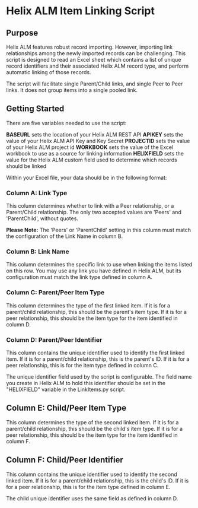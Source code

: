 # Helix ALM Item Linking Script

## Purpose

Helix ALM features robust record importing. However, importing link relationships among the newly imported records can be challenging. This script is designed to read an Excel sheet which contains a list of unique record identifiers and their associated Helix ALM record type, and perform automatic linking of those records.

The script will facilitate single Parent/Child links, and single Peer to Peer links. It does not group items into a single pooled link.

## Getting Started

There are five variables needed to use the script:

**BASEURL** sets the location of your Helix ALM REST API
**APIKEY** sets the value of your Helix ALM API Key and Key Secret
**PROJECTID** sets the value of your Helix ALM project id
**WORKBOOK** sets the value of the Excel workbook to use as a source for linking information
**HELIXFIELD** sets the value for the Helix ALM custom field used to determine which records should be linked

Within your Excel file, your data should be in the following format:

### Column A: Link Type
This column determines whether to link with a Peer relationship, or a Parent/Child relationship. The only two accepted values are 'Peers' and 'ParentChild', without quotes.

**Please Note:** The 'Peers' or 'ParentChild' setting in this column must match the configuration of the Link Name in column B.

### Column B: Link Name
This column determines the specific link to use when linking the items listed on this row. You may use any link you have defined in Helix ALM, but its configuration must match the link type defined in column A.

### Column C: Parent/Peer Item Type
This column determines the type of the first linked item. If it is for a parent/child relationship, this should be the parent's item type. If it is for a peer relationship, this should be the item type for the item identified in column D.

### Column D: Parent/Peer Identifier
This column contains the unique identifier used to identify the first linked item. If it is for a parent/child relationship, this is the parent's ID. If it is for a peer relationship, this is for the item type defined in column C.

The unique identifier field used by the script is configurable. The field name you create in Helix ALM to hold this identifier should be set in the "HELIXFIELD" variable in the LinkItems.py script.

## Column E: Child/Peer Item Type
This column determines the type of the second linked item. If it is for a parent/child relationship, this should be the child's item type. If it is for a peer relationship, this should be the item type for the item identified in column F.

## Column F: Child/Peer Identifier
This column contains the unique identifier used to identify the second linked item. If it is for a parent/child relationship, this is the child's ID. If it is for a peer relationship, this is for the item type defined in column E.

The child unique identifier uses the same field as defined in column D.